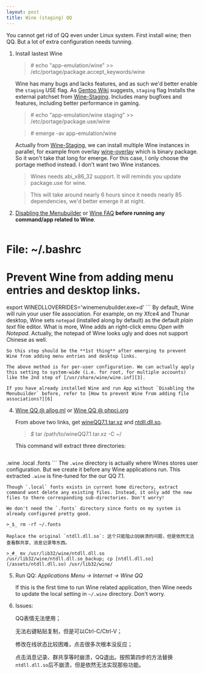 ```yaml
---
layout: post
title: Wine (staging) QQ
---
```


You cannot get rid of QQ even under Linux system. First install wine; then QQ. But a lot of extra configuration needs tunning.

1. Install lastest Wine

    >_#_ echo "app-emulation/wine" >> /etc/portage/package.accept_keywords/wine

    Wine has many bugs and lacks features, and as such we'd better enable the `staging` USE flag. As [Gentoo Wiki][7] suggests, `staging` flag Installs the external patchset from [Wine-Staging][8]. Includes many bugfixes and features, including better performance in gaming.

    >_#_ echo "app-emulation/wine staging" >> /etc/portage/package.use/wine

    >_#_ emerge -av app-emulation/wine

    Actually from [Wine-Staging][8], we can install multiple Wine instances in parallel, for example from overlay [wine-overlay][9] which is binary package. So it won't take that long for emerge. For this case, I only choose the portage method instead. I don't want two Wine instances.

    > Wines needs abi\_x86_32 support. It will reminds you update package.use for wine.
    
    > This will take around nearly 6 hours since it needs nearly 85 dependencies, we'd better emerge it at night.
2. [Disabling the Menubuilder][1] or [Wine FAQ][2] **before running any command/app related to Wine**.

    ```bash
# File: ~/.bashrc
# Prevent Wine from adding menu entries and desktop links.
export WINEDLLOVERRIDES='winemenubuilder.exe=d'
    ```
    By default, Wine will ruin your user file association. For example, on my Xfce4 and Thunar desktop, Wine sets `notepad` (installed along by default) as the default *plain text* file editor. What is more, Wine adds an right-click emnu *Open with Notepad*. Actually, the notepad of Wine looks ugly and does not support Chinese as well.

    So this step should be the **1st thing** after emerging to prevent Wine from adding menu entries and desktop links.

    The above method is for per-user configuration. We can actually apply this setting to system-wide (i.e. for root, for multiple accounts) like the 2nd step of [/usr/share/wine/wine.inf][3].

    If you have already installed Wine and run App without `Disabling the Menubuilder` bofore, refer to [How to prevent Wine from adding file associations?][6]
4. [Wine QQ @ allog.ml][4] or [Wine QQ @ phpcj.org][5]

    From above two links, get [wineQQ7.1.tar.xz](/assets/wineQQ7.1.tar.xz) and [ntdll.dll.so](/assets/ntdll.dll.so).

    >_$_ tar /path/to/wineQQ7.1.tar.xz -C ~/

    This command will extract three directories:
    
    ```
.wine
.local
.fonts
    ```
    The `.wine` directory is actually where Wines stores user configuration. But we create it before any Wine applications run. This extracted `.wine` is fine-tuned for the our QQ 7.1.
    
    Though `.local` fonts exists in current home directory, extract command wont delete any existing files. Instead, it only add the new files to there corresponding sub-directories. Don't worry!
    
    We don't need the `.fonts` directory since fonts on my system is already configured pretty good.

    >_$_ rm -rf ~/.fonts

    Replace the original `ntdll.dll.so`: 这个只能阻止QQ崩溃的问题，但是依然无法查看群共享、消息记录等东西。

    >_#_ mv /usr/lib32/wine/ntdll.dll.so /usr/lib32/wine/ntdll.dll.so_backup; cp [ntdll.dll.so](/assets/ntdll.dll.so) /usr/lib32/wine/
5. Run QQ: *Applications Menu -> Internet -> Wine QQ*

    If this is the first time to run Wine related application, then Wine needs to update the local setting in `~/.wine` directory. Don't worry.

6. Issues:

    QQ表情无法使用；
    
    无法右键粘贴复制，但是可以Ctrl-C/Ctrl-V；

    修改在线状态比较困难，点击很多次根本没反应；

    点击消息记录、群共享等时崩溃，QQ退出。按照第四步的方法替换`ntdll.dll.so`后不崩溃，但是依然无法实现那些功能。

[1]: https://wiki.gentoo.org/wiki/Wine#Disabling_the_Menubuilder
[2]: http://wiki.winehq.org/FAQ?action=recall&rev=479#head-c847a3ded88bac0e61aae0037fa7dbd4c7ae042a
[3]: http://askubuntu.com/a/400430
[4]: http://allog.ml/linux/linux%E4%B8%8B%E5%AE%89%E8%A3%85qq%E7%9A%84%E5%8A%9E%E6%B3%95%EF%BC%882%EF%BC%89-2014%E5%B9%B45%E6%9C%8812%E6%9B%B4%E6%96%B0/
[5]: http://phpcj.org/wineqq/
[6]: http://askubuntu.com/q/323437
[7]: https://wiki.gentoo.org/wiki/Wine#Miscellaneous
[8]: https://wine-staging.com
[9]: https://github.com/NP-Hardass/wine-overlay